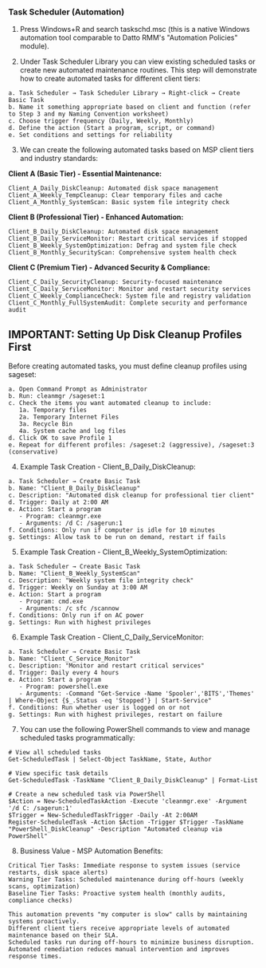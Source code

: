 ### Task Scheduler (Automation)
1. Press Windows+R and search taskschd.msc (this is a native Windows automation tool comparable to Datto RMM's "Automation Policies" module).

2. Under Task Scheduler Library you can view existing scheduled tasks or create new automated maintenance routines. This step will demonstrate how to create automated tasks for different client tiers:

```
a. Task Scheduler → Task Scheduler Library → Right-click → Create Basic Task
b. Name it something appropriate based on client and function (refer to Step 3 and my Naming Convention worksheet)
c. Choose trigger frequency (Daily, Weekly, Monthly)
d. Define the action (Start a program, script, or command)
e. Set conditions and settings for reliability
```

3. We can create the following automated tasks based on MSP client tiers and industry standards:

**Client A (Basic Tier) - Essential Maintenance:**
```
Client_A_Daily_DiskCleanup: Automated disk space management
Client_A_Weekly_TempCleanup: Clear temporary files and cache
Client_A_Monthly_SystemScan: Basic system file integrity check
```

**Client B (Professional Tier) - Enhanced Automation:**
```
Client_B_Daily_DiskCleanup: Automated disk space management
Client_B_Daily_ServiceMonitor: Restart critical services if stopped
Client_B_Weekly_SystemOptimization: Defrag and system file check
Client_B_Monthly_SecurityScan: Comprehensive system health check
```

**Client C (Premium Tier) - Advanced Security & Compliance:**
```
Client_C_Daily_SecurityCleanup: Security-focused maintenance
Client_C_Daily_ServiceMonitor: Monitor and restart security services
Client_C_Weekly_ComplianceCheck: System file and registry validation
Client_C_Monthly_FullSystemAudit: Complete security and performance audit
```

## **IMPORTANT: Setting Up Disk Cleanup Profiles First**
Before creating automated tasks, you must define cleanup profiles using sageset:

```
a. Open Command Prompt as Administrator
b. Run: cleanmgr /sageset:1
c. Check the items you want automated cleanup to include:
   1a. Temporary files
   2a. Temporary Internet Files  
   3a. Recycle Bin
   4a. System cache and log files
d. Click OK to save Profile 1
e. Repeat for different profiles: /sageset:2 (aggressive), /sageset:3 (conservative)
```

4. Example Task Creation - Client_B_Daily_DiskCleanup:
```
a. Task Scheduler → Create Basic Task
b. Name: "Client_B_Daily_DiskCleanup"
c. Description: "Automated disk cleanup for professional tier client"
d. Trigger: Daily at 2:00 AM
e. Action: Start a program
   - Program: cleanmgr.exe
   - Arguments: /d C: /sagerun:1
f. Conditions: Only run if computer is idle for 10 minutes
g. Settings: Allow task to be run on demand, restart if fails
```

5. Example Task Creation - Client_B_Weekly_SystemOptimization:
```
a. Task Scheduler → Create Basic Task
b. Name: "Client_B_Weekly_SystemScan"
c. Description: "Weekly system file integrity check"
d. Trigger: Weekly on Sunday at 3:00 AM
e. Action: Start a program
   - Program: cmd.exe
   - Arguments: /c sfc /scannow
f. Conditions: Only run if on AC power
g. Settings: Run with highest privileges
```

6. Example Task Creation - Client_C_Daily_ServiceMonitor:
```
a. Task Scheduler → Create Basic Task
b. Name: "Client_C_Service_Monitor"
c. Description: "Monitor and restart critical services"
d. Trigger: Daily every 4 hours
e. Action: Start a program
   - Program: powershell.exe
   - Arguments: -Command "Get-Service -Name 'Spooler','BITS','Themes' | Where-Object {$_.Status -eq 'Stopped'} | Start-Service"
f. Conditions: Run whether user is logged on or not
g. Settings: Run with highest privileges, restart on failure
```

7. You can use the following PowerShell commands to view and manage scheduled tasks programmatically:
```
# View all scheduled tasks
Get-ScheduledTask | Select-Object TaskName, State, Author

# View specific task details
Get-ScheduledTask -TaskName "Client_B_Daily_DiskCleanup" | Format-List

# Create a new scheduled task via PowerShell
$Action = New-ScheduledTaskAction -Execute 'cleanmgr.exe' -Argument '/d C: /sagerun:1'
$Trigger = New-ScheduledTaskTrigger -Daily -At 2:00AM
Register-ScheduledTask -Action $Action -Trigger $Trigger -TaskName "PowerShell_DiskCleanup" -Description "Automated cleanup via PowerShell"
```

8. Business Value - MSP Automation Benefits:
```
Critical Tier Tasks: Immediate response to system issues (service restarts, disk space alerts)
Warning Tier Tasks: Scheduled maintenance during off-hours (weekly scans, optimization)
Baseline Tier Tasks: Proactive system health (monthly audits, compliance checks)

This automation prevents "my computer is slow" calls by maintaining systems proactively.
Different client tiers receive appropriate levels of automated maintenance based on their SLA.
Scheduled tasks run during off-hours to minimize business disruption.
Automated remediation reduces manual intervention and improves response times.
```
